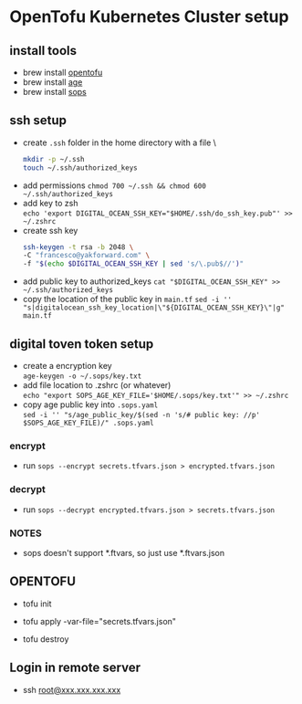
# OpenTofu Kubernetes Cluster setup

## install tools

- brew install [opentofu]( https://github.com/opentofu/opentofu)
- brew install [age](https://github.com/FiloSottile/age)
- brew install [sops](https://github.com/getsops/sops)

## ssh setup

- create `.ssh` folder in the home directory with a file \
    ```bash
    mkdir -p ~/.ssh
    touch ~/.ssh/authorized_keys
    ```
- add permissions
    `chmod 700 ~/.ssh && chmod 600 ~/.ssh/authorized_keys`
- add key to zsh\
    `echo 'export DIGITAL_OCEAN_SSH_KEY="$HOME/.ssh/do_ssh_key.pub"' >> ~/.zshrc`
- create ssh key
    ```bash
    ssh-keygen -t rsa -b 2048 \
    -C "francesco@yakforward.com" \
    -f "$(echo $DIGITAL_OCEAN_SSH_KEY | sed 's/\.pub$//')"
    ```
- add public key to authorized_keys
    `cat "$DIGITAL_OCEAN_SSH_KEY" >> ~/.ssh/authorized_keys`
- copy the location of the public key in `main.tf`
    `sed -i '' "s|digitalocean_ssh_key_location|\"${DIGITAL_OCEAN_SSH_KEY}\"|g" main.tf`

## digital toven token setup

- create a encryption key\
    `age-keygen -o ~/.sops/key.txt`
- add file location to .zshrc (or whatever)\
    `echo "export SOPS_AGE_KEY_FILE='$HOME/.sops/key.txt'" >> ~/.zshrc`
- copy age public key into `.sops.yaml`\
    `sed -i '' "s/age_public_key/$(sed -n 's/# public key: //p' $SOPS_AGE_KEY_FILE)/" .sops.yaml`

### encrypt

- run `sops --encrypt secrets.tfvars.json > encrypted.tfvars.json`

### decrypt

- run `sops --decrypt encrypted.tfvars.json > secrets.tfvars.json`

### NOTES
- sops doesn't support *.ftvars, so just use *.ftvars.json

## OPENTOFU 

- tofu init

- tofu apply -var-file="secrets.tfvars.json"

- tofu destroy

## Login in remote server

- ssh root@xxx.xxx.xxx.xxx